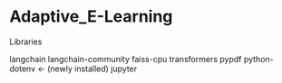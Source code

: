 # Adaptive_E-Learning

Libraries

langchain
langchain-community
faiss-cpu
transformers
pypdf
python-dotenv ← (newly installed)
jupyter
